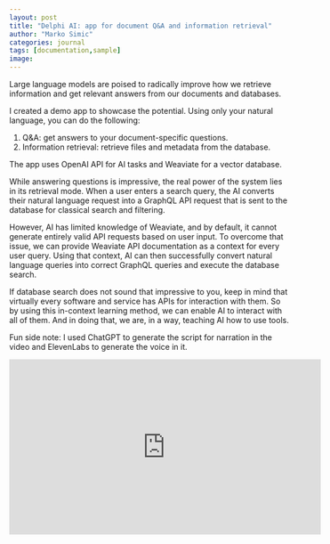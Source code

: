 ```yaml
---
layout: post
title: "Delphi AI: app for document Q&A and information retrieval"
author: "Marko Simic"
categories: journal
tags: [documentation,sample]
image: 
---
```


Large language models are poised to radically improve how we retrieve information and get relevant answers from our documents and databases.

I created a demo app to showcase the potential. Using only your natural language, you can do the following:

1. Q&A: get answers to your document-specific questions.
2. Information retrieval: retrieve files and metadata from the database.

The app uses OpenAI API for AI tasks and Weaviate for a vector database.

While answering questions is impressive, the real power of the system lies in its retrieval mode. When a user enters a search query, the AI converts their natural language request into a GraphQL API request that is sent to the database for classical search and filtering.

However, AI has limited knowledge of Weaviate, and by default, it cannot generate entirely valid API requests based on user input. To overcome that issue, we can provide Weaviate API documentation as a context for every user query. Using that context, AI can then successfully convert natural language queries into correct GraphQL queries and execute the database search.

If database search does not sound that impressive to you, keep in mind that virtually every software and service has APIs for interaction with them. So by using this in-context learning method, we can enable AI to interact with all of them. And in doing that, we are, in a way, teaching AI how to use tools.

Fun side note: I used ChatGPT to generate the script for narration in the video and ElevenLabs to generate the voice in it.

<iframe width="560" height="315" src="https://www.youtube.com/embed/Q4oUV-oRvNA" title="YouTube video player" frameborder="0" allow="accelerometer; autoplay; clipboard-write; encrypted-media; gyroscope; picture-in-picture; web-share" allowfullscreen></iframe>
